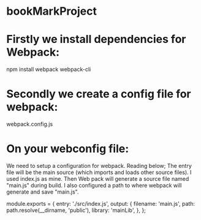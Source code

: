 # bookMarkProject

# Firstly we install dependencies for Webpack:

npm install webpack webpack-cli

# Secondly we create a config file for webpack:

webpack.config.js

# On your webconfig file:
We need to setup a configuration for webpack. Reading below;
The entry file will be the main source (which imports and loads other source files). I used index.js as mine.
Then Web pack will generate a source file named "main.js" during build.
I also configured a path to where webpack will generate and save "main.js".

module.exports = {
    entry: './src/index.js',
    output: {
      filename: 'main.js',
      path: path.resolve(__dirname, 'public'),
      library: 'mainLib',
    },
  };

